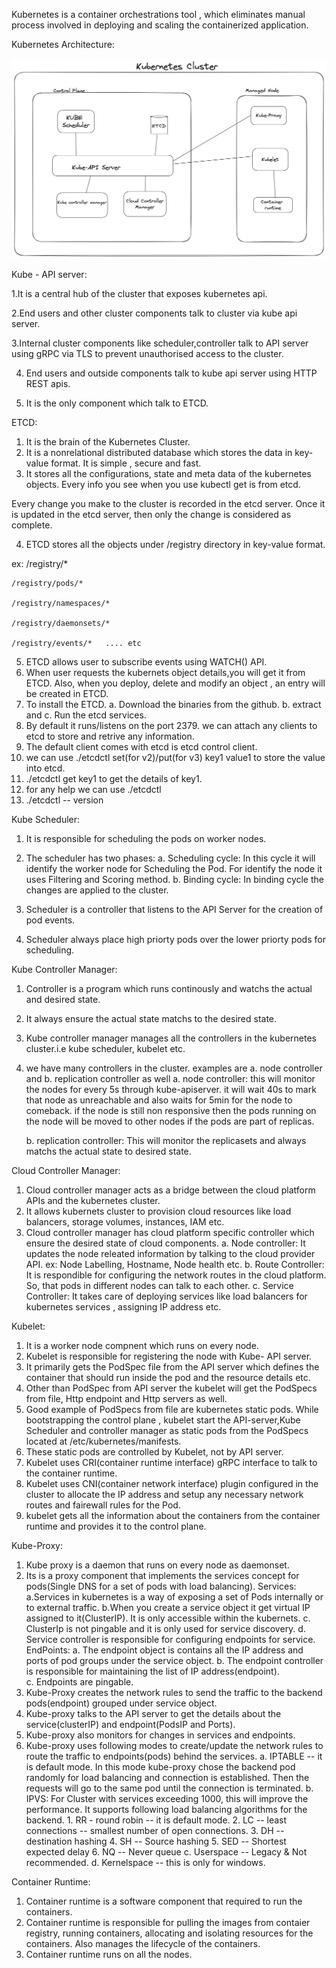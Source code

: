 Kubernetes is a container orchestrations tool , which eliminates manual process involved in deploying and scaling the containerized application.


Kubernetes Architecture:

![Alt text](image-2.png)

Kube - API server:

1.It is a central hub of the cluster that exposes kubernetes api.

2.End users and other cluster components talk to cluster via kube api server.

3.Internal cluster components like scheduler,controller talk to API server using gRPC via TLS to prevent unauthorised access to the cluster.

4. End users and outside components talk to kube api server using HTTP REST apis.

5. It is the only component which talk to ETCD.

ETCD:
1. It is the brain of the Kubernetes Cluster.
2. It is a nonrelational distributed database which stores the data in key-value format. It is simple , secure and fast.
3. It stores all the configurations, state and meta data of the kubernetes objects. Every info you see when you use kubectl get is from etcd.

Every change you make to the cluster is recorded in the etcd server. Once it is updated in the etcd server, then only the change is considered as complete. 

4. ETCD stores all the objects under /registry directory in key-value format.

ex: /registry/*

    /registry/pods/*

    /registry/namespaces/*

    /registry/daemonsets/*

    /registry/events/*   .... etc

5. ETCD allows user to subscribe events using WATCH() API.
6. When user requests the kubernets object details,you will get it from ETCD. Also, when you deploy, delete and modify an object , an entry will be created in ETCD.
7. To install the ETCD. a. Download the binaries from the github. b. extract and c. Run the etcd services.
8. By default it runs/listens on the port 2379. we can attach any clients to etcd to store and retrive any information.
9. The default client comes with etcd is etcd control client.
10. we can use ./etcdctl set(for v2)/put(for v3) key1 value1 to store the value into etcd.
11. ./etcdctl get key1 to get the details of key1.
12. for any help we can use ./etcdctl
13. ./etcdctl -- version


Kube Scheduler:
1. It is responsible for scheduling the pods on worker nodes.
2. The scheduler has two phases:
      a. Scheduling cycle:
            In this cycle it will identify the worker node for Scheduling the Pod.
            For identify the node it uses Filtering and Scoring method.
      b. Binding cycle:
            In binding cycle the changes are applied to the cluster.

3. Scheduler is a controller that listens to the API Server for the creation of pod events.
4. Scheduler always place high priorty pods over the lower priorty pods for scheduling.

Kube Controller Manager:
1. Controller is a program which runs continously and watchs the actual and desired state.
2. It always ensure the actual state matchs to the desired state.
3. Kube controller manager manages all the controllers in the kubernetes cluster.i.e kube scheduler, kubelet etc.
4. we have many controllers in the cluster. examples are a. node controller and b. replication controller as well
   a. node controller:
     this will monitor the nodes for every 5s through kube-apiserver.
     it will wait 40s to mark that node as unreachable and also waits for 5min for the node to comeback.
     if the node is still non responsive then the pods running on the node will be moved to other nodes if the pods are part of replicas.

   b. replication controller:
    This will monitor the replicasets and always matchs the actual state to desired state.  

Cloud Controller Manager:
1. Cloud controller manager acts as a bridge between the cloud platform APIs and the kubernetes cluster.
2. It allows kubernets cluster to provision cloud resources like load balancers, storage volumes, instances, IAM etc.
3. Cloud controller manager has cloud platform specific controller which ensure the desired state of cloud components.
  a. Node controller:
      It updates the node releated information by talking to the cloud provider API. ex: Node Labelling, Hostname, Node health etc.
  b. Route Controller:
     It is respondible for configuring the network routes in the cloud platform. So, that pods in different nodes can talk to each other.
  c. Service Controller:
     It takes care of deploying services like load balancers for kubernetes services , assigning IP address etc.


Kubelet:
1. It is a worker node compnent which runs on every node.
2. Kubelet is responsible for registering the node with Kube- API server.
3. It primarily gets the PodSpec file from the API server which defines the container that should run inside the pod and the resource details etc.
4. Other than PodSpec from API server the kubelet will get the PodSpecs from file, Http endpoint and Http servers as well.
5. Good example of PodSpecs from file are kubernetes static pods. While bootstrapping the control plane , kubelet start the API-server,Kube Scheduler and controller manager as static pods from the PodSpecs located at /etc/kubernetes/manifests.
6. These static pods are controlled by Kubelet, not by API server.
7. Kubelet uses CRI(container runtime interface) gRPC interface to talk to the container runtime.
8. Kubelet uses CNI(container network interface) plugin configured in the cluster to allocate the IP address and setup any necessary network routes and fairewall rules for the Pod.
9. kubelet gets all the information about the containers from the container runtime and provides it to the control plane.

Kube-Proxy:
1. Kube proxy is a daemon that runs on every node as daemonset.
2. Its is a proxy component that implements the services concept for pods(Single DNS for a set of pods with load balancing).
   Services:
      a.Services in kubernetes is a way of exposing a set of Pods internally or to external traffic.
      b.When you create a service object it get virtual IP assigned to it(ClusterIP). It is only accessible within the kubernets.
      c. ClusterIp is not pingable and it is only used for service discovery.
      d. Service controller is responsible for configuring endpoints for service.
   EndPoints:
      a. The endpoint object is contains all the IP address and ports of pod groups under the service object.
      b. The endpoint controller is responsible for maintaining the list of IP address(endpoint).   
      c. Endpoints are pingable.
3. Kube-Proxy creates the network rules to send the traffic to the backend pods(endpoint) grouped under service object.
4. Kube-proxy talks to the API server to get the details about the service(clusterIP) and endpoint(PodsIP and Ports).
5. Kube-proxy also monitors for changes in services and endpoints.
6. Kube-proxy uses following modes to create/update the network rules to route the traffic to endpoints(pods) behind the services.
   a. IPTABLE -- it is default mode.
       In this mode kube-proxy chose the backend pod randomly for load balancing and connection is established.
       Then the requests will go to the same pod until the connection is terminated.
   b. IPVS:
        For Cluster with services exceeding 1000, this will improve the performance.
        It supports following load balancing algorithms for the backend.
          1. RR - round robin -- it is default mode.
          2. LC -- least connections -- smallest number of open connections.
          3. DH -- destination hashing
          4. SH -- Source hashing
          5. SED -- Shortest expected delay
          6. NQ -- Never queue
   c. Userspace -- Legacy & Not recommended.
   d. Kernelspace -- this is only for windows.

Container Runtime:
1. Container runtime is a software component that required to run the containers.
2. Container runtime is responsible for pulling the images from contaier registry, running containers, allocating and isolating resources for the containers. Also manages the lifecycle of the containers.
3. Container runtime runs on all the nodes.